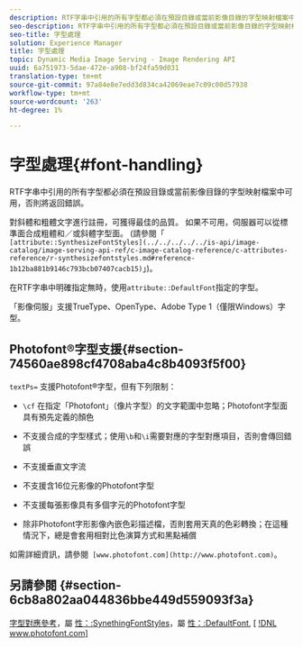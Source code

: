 ```yaml
---
description: RTF字串中引用的所有字型都必須在預設目錄或當前影像目錄的字型映射檔案中可用，否則將返回錯誤。
seo-description: RTF字串中引用的所有字型都必須在預設目錄或當前影像目錄的字型映射檔案中可用，否則將返回錯誤。
seo-title: 字型處理
solution: Experience Manager
title: 字型處理
topic: Dynamic Media Image Serving - Image Rendering API
uuid: 6a751973-5dae-472e-a908-bf24fa59d031
translation-type: tm+mt
source-git-commit: 97a84e8e7edd3d834ca42069eae7c09c00d57938
workflow-type: tm+mt
source-wordcount: '263'
ht-degree: 1%

---
```



# 字型處理{#font-handling}

RTF字串中引用的所有字型都必須在預設目錄或當前影像目錄的字型映射檔案中可用，否則將返回錯誤。

對斜體和粗體文字進行註冊，可獲得最佳的品質。 如果不可用，伺服器可以從標準面合成粗體和／或斜體字型面。 (請參閱「` [attribute::SynthesizeFontStyles](../../../../../is-api/image-catalog/image-serving-api-ref/c-image-catalog-reference/c-attributes-reference/r-synthesizefontstyles.md#reference-1b12ba881b9146c793bcb07407cacb15)`」)。

在RTF字串中明確指定無時，使用`attribute::DefaultFont`指定的字型。

「影像伺服」支援TrueType、OpenType、Adobe Type 1（僅限Windows）字型。

## Photofont®字型支援{#section-74560ae898cf4708aba4c8b4093f5f00}

`textPs=` 支援Photofont®字型，但有下列限制：

* `\cf` 在指定「Photofont」（像片字型）的文字範圍中忽略；Photofont字型面具有預先定義的顏色
* 不支援合成的字型樣式；使用`\b`和`\i`需要對應的字型對應項目，否則會傳回錯誤

* 不支援垂直文字流
* 不支援含16位元影像的Photofont字型
* 不支援每張影像具有多個字元的Photofont字型
* 除非Photofont字形影像內嵌色彩描述檔，否則套用天真的色彩轉換；在這種情況下，總是會套用相對比色演算方式和黑點補償

如需詳細資訊，請參閱` [www.photofont.com](http://www.photofont.com)`。

## 另請參閱 {#section-6cb8a802aa044836bbe449d559093f3a}

[字型對應參考](../../../../../is-api/image-catalog/image-serving-api-ref/c-image-catalog-reference/c-font-map-reference/c-font-map-reference.md#concept-f81f319d03c646c5a8ef87b3277dd37d)，屬 [性：:SynethingFontStyles](../../../../../is-api/image-catalog/image-serving-api-ref/c-image-catalog-reference/c-attributes-reference/r-synthesizefontstyles.md#reference-1b12ba881b9146c793bcb07407cacb15)，屬 [性：:DefaultFont](../../../../../is-api/image-catalog/image-serving-api-ref/c-image-catalog-reference/c-attributes-reference/r-defaultfont.md#reference-48b763ac254545e89a25c76ff7581107),  [ [!DNL www.photofont.com] ](http://www.photofont.com)

